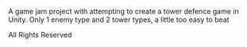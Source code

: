 A game jam project with attempting to create a tower defence game in Unity.  Only 1 enemy type and 2 tower types, a little too easy to beat

All Rights Reserved

